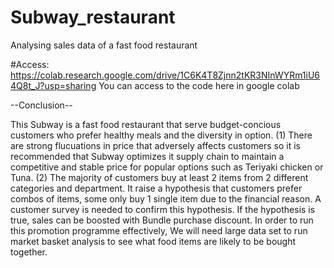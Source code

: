 # Subway_restaurant
Analysing sales data of a fast food restaurant

#Access: https://colab.research.google.com/drive/1C6K4T8Zjnn2tKR3NInWYRm1iU64Q8t_J?usp=sharing
You can access to the code here in google colab


--Conclusion--

This Subway is a fast food restaurant that serve budget-concious customers who prefer healthy meals and the diversity in option.
(1) There are strong flucuations in price that adversely affects customers so it is recommended that Subway optimizes it supply chain to maintain a competitive and stable price for popular options such as Teriyaki chicken or Tuna.
(2) The majority of customers buy at least 2 items from 2 different categories and department. It raise a hypothesis that customers prefer combos of items, some only buy 1 single item due to the financial reason.
A customer survey is needed to confirm this hypothesis.
If the hypothesis is true, sales can be boosted with Bundle purchase discount. In order to run this promotion programme effectively, We will need large data set to run market basket analysis to see what food items are likely to be bought together.

